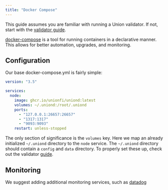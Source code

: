 ```yaml
---
title: "Docker Compose"
---
```


This guide assumes you are familiar with running a Union validator. If not, start with the [validator guide](./getting-started).

[docker-compose](https://docs.docker.com/compose/) is a tool for running containers in a declarative manner. This allows for better automation, upgrades, and monitoring.

## Configuration

Our base docker-compose.yml is fairly simple:

```yaml
version: "3.5"

services:
  node:
    image: ghcr.io/unionfi/uniond:latest
    volumes: ~/.uniond:/root/.uniond
    ports:
      - "127.0.0.1:26657:26657"
      - "1317:1317"
      - "9093:9093"
    restart: unless-stopped
```

The only section of significance is the `volumes` key. Here we map an already initialized `~/.uniond` directory to the `node` service. The `~/.uniond` directory should contain a `config` and `data` directory. To properly set these up, check out the validator [guide](./getting-started#initialization).

## Monitoring

We suggest adding additional monitoring services, such as [datadog](https://www.datadoghq.com/)
